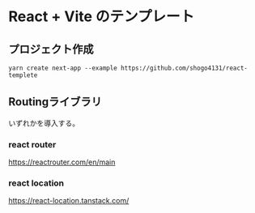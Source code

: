# React + Vite のテンプレート

## プロジェクト作成

```
yarn create next-app --example https://github.com/shogo4131/react-templete
```

## Routingライブラリ
いずれかを導入する。

### react router
https://reactrouter.com/en/main

### react location
https://react-location.tanstack.com/
